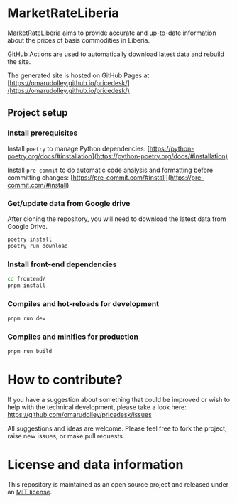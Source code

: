 # MarketRateLiberia

MarketRateLiberia aims to provide accurate and up-to-date information about the prices of basis
commodities in Liberia.

GitHub Actions are used to automatically download latest data and rebuild the site.

The generated site is hosted on GitHub Pages at
[https://omarudolley.github.io/pricedesk/](https://omarudolley.github.io/pricedesk/)

## Project setup

### Install prerequisites

Install `poetry` to manage Python dependencies:
[https://python-poetry.org/docs/#installation](https://python-poetry.org/docs/#installation)

Install `pre-commit` to do automatic code analysis and formatting before committing changes:
[https://pre-commit.com/#install](https://pre-commit.com/#install)

### Get/update data from Google drive

After cloning the repository, you will need to download the latest data from Google Drive.

```bash
poetry install
poetry run download
```

### Install front-end dependencies

```bash
cd frontend/
pnpm install
```

### Compiles and hot-reloads for development

```bash
pnpm run dev
```

### Compiles and minifies for production

```bash
pnpm run build
```

# How to contribute?

If you have a suggestion about something that could be improved or wish to help with the technical
development, please take a look here: https://github.com/omarudolley/pricedesk/issues

All suggestions and ideas are welcome. Please feel free to fork the project, raise new issues, or
make pull requests.

# License and data information

This repository is maintained as an open source project and released under an
[MIT license](LICENSE).
